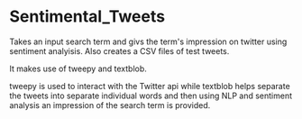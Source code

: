 # Sentimental_Tweets
Takes an input search term and givs the term's impression on twitter using sentiment analyisis.
Also creates a CSV files of test tweets.

It makes use of tweepy and textblob.

tweepy is used to interact with the Twitter api while textblob helps separate the tweets into separate individual words and then using NLP and sentiment analysis an impression of the search term is provided.



